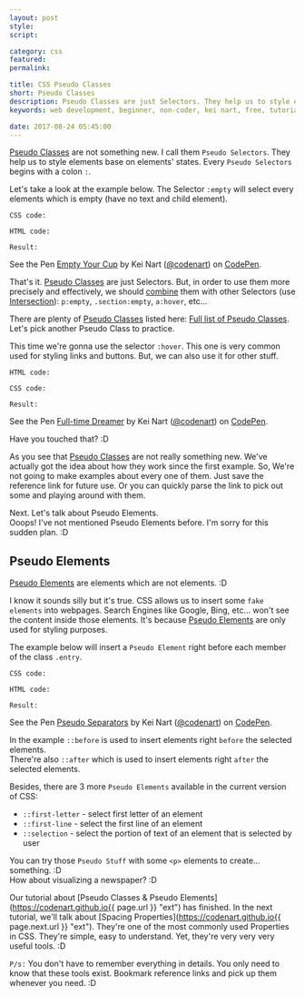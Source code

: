 ```yaml
---
layout: post
style:
script:

category: css
featured:
permalink:

title: CSS Pseudo Classes
short: Pseudo Classes
description: Pseudo Classes are just Selectors. They help us to style elements base on elements' states. <br>For example, we can make a link look different when it is hovered. <br>Let's talk about these amazing Selectors.
keywords: web development, beginner, non-coder, kei nart, free, tutorial, coding, programming, code nart, html, css, pseudo classes

date: 2017-08-24 05:45:00
---
```


[Pseudo Classes](https://www.w3schools.com/css/css_pseudo_classes.asp "ext")
are not something new. I call them `Pseudo Selectors`. They help us to style
elements base on elements' states. Every `Pseudo Selectors` begins with a colon `:`.

Let's take a look at the example below. The Selector `:empty` will select every
elements which is empty (have no text and child element).

`CSS code:`
<script src="https://gist.github.com/codenart/5643dd3c4db3fd8851f8abcf41fcdc58.js">
</script>

`HTML code:`
<script src="https://gist.github.com/codenart/32f0b6a816a991f70c5735c8770bc7f4.js">
</script>

`Result:`

<p data-height="500" data-theme-id="light" data-slug-hash="Jrbayp"
   data-default-tab="result" data-user="codenart" data-embed-version="2"
   data-pen-title="Empty Your Cup" class="codepen">
   See the Pen <a href="https://codepen.io/codenart/pen/Jrbayp/">Empty Your Cup</a>
   by Kei Nart (<a href="https://codepen.io/codenart">@codenart</a>) on
   <a href="https://codepen.io">CodePen</a>.
</p>
<script async src="https://production-assets.codepen.io/assets/embed/ei.js"></script>

That's it.
[Pseudo Classes](https://www.w3schools.com/css/css_pseudo_classes.asp "ext")
are just Selectors. But, in order to use them more precisely and effectively, we
should
[combine](https://codenart.github.io/css/2017/08/24/css-7-combining-selectors.html#1-union--intersection "ext")
them with other Selectors (use
   [Intersection](https://codenart.github.io/css/2017/08/24/css-7-combining-selectors.html#1-union--intersection "ext")):
`p:empty`, `.section:empty`, `a:hover`, etc...

There are plenty of
[Pseudo Classes](https://www.w3schools.com/css/css_pseudo_classes.asp "ext")
listed here:
[Full list of Pseudo Classes](https://www.w3schools.com/css/css_pseudo_classes.asp "ext").
Let's pick another Pseudo Class to practice.

This time we're gonna use the selector `:hover`. This one is very common used
for styling links and buttons. But, we can also use it for other stuff.

`HTML code:`
<script src="https://gist.github.com/codenart/086b1dcc5bf29eea1dec26cedcb8a906.js">
</script>

`CSS code:`
<script src="https://gist.github.com/codenart/edf0e5dfa5ccd7fb8ce0642f6239e7d3.js">
</script>

`Result:`

<p data-height="500" data-theme-id="light" data-slug-hash="xXRajW"
   data-default-tab="result" data-user="codenart" data-embed-version="2"
   data-pen-title="Full-time Dreamer" class="codepen">
   See the Pen <a href="https://codepen.io/codenart/pen/xXRajW/">Full-time Dreamer</a>
   by Kei Nart (<a href="https://codepen.io/codenart">@codenart</a>) on
   <a href="https://codepen.io">CodePen</a>.
</p>
<script async src="https://production-assets.codepen.io/assets/embed/ei.js"></script>

Have you touched that? :D  

As you see that
[Pseudo Classes](https://www.w3schools.com/css/css_pseudo_classes.asp "ext") are
not really something new. We've actually got the idea about how they work since
the first example. So, We're not going to make examples about every one of them.
Just save the reference link for future use. Or you can quickly parse the link
to pick out some and playing around with them.

Next. Let's talk about Pseudo Elements.  
Ooops! I've not mentioned Pseudo Elements before. I'm sorry for this sudden plan. :D

## Pseudo Elements

[Pseudo Elements](https://www.w3schools.com/css/css_pseudo_elements.asp "ext")
are elements which are not elements. :D

I know it sounds silly but it's true. CSS allows us to insert some `fake elements`
into webpages. Search Engines like Google, Bing, etc... won't see the content
inside those elements. It's because
[Pseudo Elements](https://www.w3schools.com/css/css_pseudo_elements.asp "ext")
are only used for styling purposes.

The example below will insert a `Pseudo Element` right before each member of
the class `.entry`.

`CSS code:`
<script src="https://gist.github.com/codenart/683213000907ad807e637d4a108de6c1.js">
</script>

`HTML code:`
<script src="https://gist.github.com/codenart/10b094a41a289c4334e5549d67e98977.js">
</script>

`Result:`

<p data-height="500" data-theme-id="light" data-slug-hash="GMNXXb"
   data-default-tab="result" data-user="codenart" data-embed-version="2"
   data-pen-title="Pseudo Separators" class="codepen">
   See the Pen <a href="https://codepen.io/codenart/pen/GMNXXb/">Pseudo Separators</a>
   by Kei Nart (<a href="https://codepen.io/codenart">@codenart</a>) on
   <a href="https://codepen.io">CodePen</a>.
</p>
<script async src="https://production-assets.codepen.io/assets/embed/ei.js"></script>

In the example `::before` is used to insert elements right `before` the selected elements.  
There're also `::after` which is used to insert elements right `after` the selected elements.  

Besides, there are 3 more `Pseudo Elements` available in the current version of
CSS:

- `::first-letter` - select first letter of an element
- `::first-line` - select the first line of an element
- `::selection` - select the portion of text of an element that is selected by user

You can try those `Pseudo Stuff` with some `<p>` elements to create... something. :D  
How about visualizing a newspaper? :D  

Our tutorial about
[Pseudo Classes & Pseudo Elements](https://codenart.github.io{{ page.url }} "ext")
has finished. In the next tutorial, we'll talk about
[Spacing Properties](https://codenart.github.io{{ page.next.url }} "ext").
They're one of the most commonly used Properties in CSS. They're simple, easy to
understand. Yet, they're very very very useful tools. :D

`P/s:` You don't have to remember everything in details. You only need to know that
these tools exist. Bookmark reference links and pick up them whenever you need. :D

